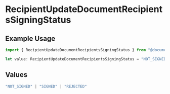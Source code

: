 # RecipientUpdateDocumentRecipientsSigningStatus

## Example Usage

```typescript
import { RecipientUpdateDocumentRecipientsSigningStatus } from "@documenso/sdk-typescript/models/operations";

let value: RecipientUpdateDocumentRecipientsSigningStatus = "NOT_SIGNED";
```

## Values

```typescript
"NOT_SIGNED" | "SIGNED" | "REJECTED"
```